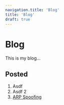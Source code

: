 ```yaml
---
navigation.title: 'Blog'
title: 'Blog'
draft: true
---
```


# Blog

This is my blog...

## Posted

1. Asdf
2. Asdf 2
3. [ARP Spoofing](/blog/arp-spoofing)